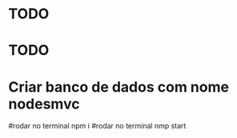 # TODO
# TODO


# Criar banco de dados com nome nodesmvc
#rodar no terminal npm i
#rodar no terminal nmp start
